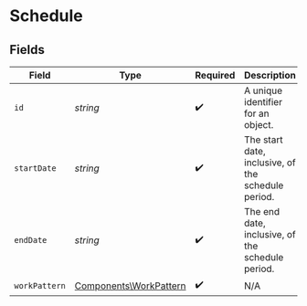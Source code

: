 # Schedule


## Fields

| Field                                                            | Type                                                             | Required                                                         | Description                                                      | Example                                                          |
| ---------------------------------------------------------------- | ---------------------------------------------------------------- | ---------------------------------------------------------------- | ---------------------------------------------------------------- | ---------------------------------------------------------------- |
| `id`                                                             | *string*                                                         | :heavy_check_mark:                                               | A unique identifier for an object.                               | 12345                                                            |
| `startDate`                                                      | *string*                                                         | :heavy_check_mark:                                               | The start date, inclusive, of the schedule period.               | 2022-04-08                                                       |
| `endDate`                                                        | *string*                                                         | :heavy_check_mark:                                               | The end date, inclusive, of the schedule period.                 | 2022-04-21                                                       |
| `workPattern`                                                    | [Components\WorkPattern](../../Models/Components/WorkPattern.md) | :heavy_check_mark:                                               | N/A                                                              |                                                                  |